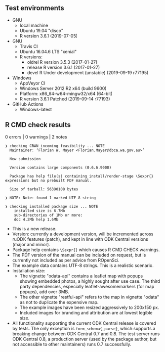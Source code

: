 ## Test environments
* GNU
  * local machine 
  * Ubuntu 19.04 "disco"
  * R version 3.6.1 (2019-07-05)
* GNU
  * Travis CI
  * Ubuntu 16.04.6 LTS "xenial"
  * R versions:
    * oldrel R version 3.5.3 (2017-01-27) 
    * release R version 3.6.1 (2017-01-27)
    * devel R Under development (unstable) (2019-09-19 r77195)
* Windows
  * AppVeyor CI
  * Windows Server 2012 R2 x64 (build 9600)
  * Platform: x86_64-w64-mingw32/x64 (64-bit)
  * R version 3.6.1 Patched (2019-09-14 r77193)
* GitHub Actions
  * Windows-latest

## R CMD check results

0 errors | 0 warnings | 2 notes

```
❯ checking CRAN incoming feasibility ... NOTE
  Maintainer: ‘Florian W. Mayer <Florian.Mayer@dbca.wa.gov.au>’
  
  New submission
  
  Version contains large components (0.6.6.9000)
  
  Package has help file(s) containing install/render-stage \Sexpr{} expressions but no prebuilt PDF manual.
  
  Size of tarball: 56390108 bytes
  
❯ NOTE: Note: found 1 marked UTF-8 string

❯ checking installed package size ... NOTE
    installed size is 6.7Mb 
    sub-directories of 1Mb or more: 
    doc 4.2Mb help 1.6Mb
```      
      
* This is a new release.
* Version: currently a development version, will be incremented across ruODK
  features (patch), and kept in line with ODK Central versions (major and minor).
* Package help contains `\Sexpr{}` which causes R CMD CHECK warnings. 
* The PDF version of the manual can be included on request, but is currently 
  not included as per advice from ROpenSci.
* The example data contains UTF-8 strings. This is a realistic scenario.
* Installation size:
  * The vignette "odata-api" contains a leaflet map with popups showing embedded
    photos, a highly sought after use case.
    The third party dependencies, especially leaflet-awesomemarkers (for map 
    popups), add over 3MB. 
  * The other vignette "restful-api" refers to the map in vignette "odata" as 
    not to duplicate the expensive map.
  * The example images have been resized aggressively to 200x150 px.
  * Included images for branding and attribution are at lowest legible size.
* All functionality supporting the current ODK Central release is covered by 
  tests. The only exception is `form_schema{_parse}`, which supports a breaking 
  change between ODK Central 0.7 and 0.8. The test server runs ODK Central 0.8,
  a production server (used by the package author, but not accessible to other 
  maintainers) runs 0.7 successfully.
